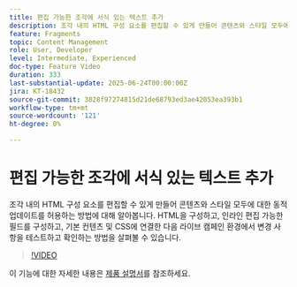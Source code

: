 ```yaml
---
title: 편집 가능한 조각에 서식 있는 텍스트 추가
description: 조각 내의 HTML 구성 요소를 편집할 수 있게 만들어 콘텐츠와 스타일 모두에 대한 동적 업데이트를 허용하는 방법에 대해 알아봅니다. HTML을 구성하고, 인라인 편집 가능한 필드를 구성하고, 기본 컨텐츠 및 CSS에 연결한 다음 라이브 캠페인 환경에서 변경 사항을 테스트하고 확인하는 방법을 살펴볼 수 있습니다.
feature: Fragments
topic: Content Management
role: User, Developer
level: Intermediate, Experienced
doc-type: Feature Video
duration: 333
last-substantial-update: 2025-06-24T00:00:00Z
jira: KT-18432
source-git-commit: 3028f97274815d21de68793ed3ae42053ea393b1
workflow-type: tm+mt
source-wordcount: '121'
ht-degree: 0%

---
```



# 편집 가능한 조각에 서식 있는 텍스트 추가

조각 내의 HTML 구성 요소를 편집할 수 있게 만들어 콘텐츠와 스타일 모두에 대한 동적 업데이트를 허용하는 방법에 대해 알아봅니다. HTML을 구성하고, 인라인 편집 가능한 필드를 구성하고, 기본 컨텐츠 및 CSS에 연결한 다음 라이브 캠페인 환경에서 변경 사항을 테스트하고 확인하는 방법을 살펴볼 수 있습니다.

>[!VIDEO](https://video.tv.adobe.com/v/3464363/?learn=on&enablevpops)

이 기능에 대한 자세한 내용은 [제품 설명서](https://experienceleague.adobe.com/en/docs/journey-optimizer/using/content-management/fragments/customizable-fragments)를 참조하세요.
